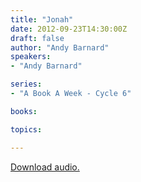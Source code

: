 ```yaml
---
title: "Jonah"
date: 2012-09-23T14:30:00Z
draft: false
author: "Andy Barnard"
speakers:
- "Andy Barnard"

series:
- "A Book A Week - Cycle 6"

books:

topics:

---
```

[Download audio.](https://s3.amazonaws.com/highway/sermons/2012_09/23_Jonah.mp3)